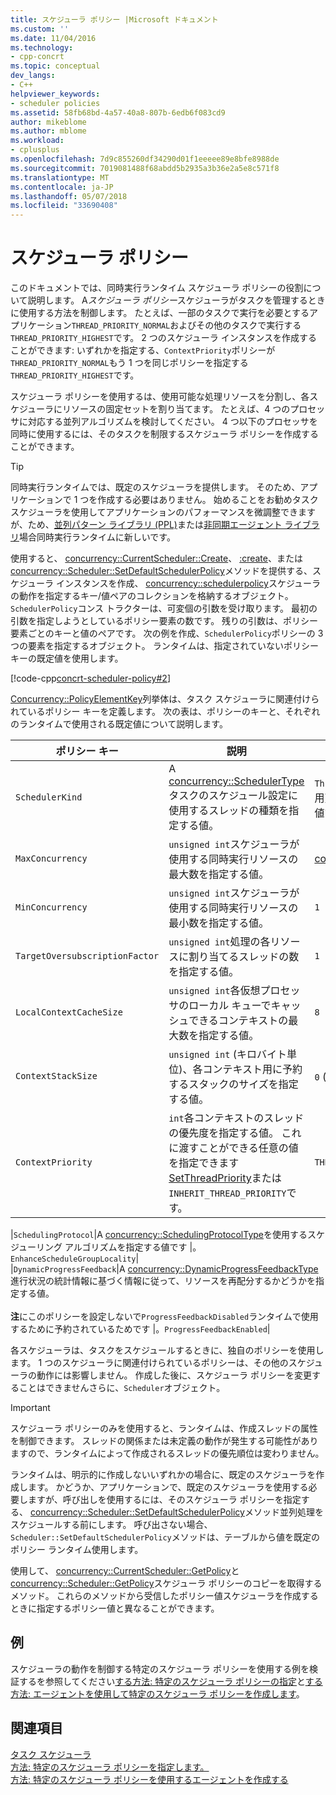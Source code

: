 ```yaml
---
title: スケジューラ ポリシー |Microsoft ドキュメント
ms.custom: ''
ms.date: 11/04/2016
ms.technology:
- cpp-concrt
ms.topic: conceptual
dev_langs:
- C++
helpviewer_keywords:
- scheduler policies
ms.assetid: 58fb68bd-4a57-40a8-807b-6edb6f083cd9
author: mikeblome
ms.author: mblome
ms.workload:
- cplusplus
ms.openlocfilehash: 7d9c855260df34290d01f1eeeee89e8bfe8988de
ms.sourcegitcommit: 7019081488f68abdd5b2935a3b36e2a5e8c571f8
ms.translationtype: MT
ms.contentlocale: ja-JP
ms.lasthandoff: 05/07/2018
ms.locfileid: "33690408"
---
```

# <a name="scheduler-policies"></a>スケジューラ ポリシー
このドキュメントでは、同時実行ランタイム スケジューラ ポリシーの役割について説明します。 A*スケジューラ ポリシー*スケジューラがタスクを管理するときに使用する方法を制御します。 たとえば、一部のタスクで実行を必要とするアプリケーション`THREAD_PRIORITY_NORMAL`およびその他のタスクで実行する`THREAD_PRIORITY_HIGHEST`です。  2 つのスケジューラ インスタンスを作成することができます: いずれかを指定する、`ContextPriority`ポリシーが`THREAD_PRIORITY_NORMAL`もう 1 つを同じポリシーを指定する`THREAD_PRIORITY_HIGHEST`です。  
  
 スケジューラ ポリシーを使用するは、使用可能な処理リソースを分割し、各スケジューラにリソースの固定セットを割り当てます。 たとえば、4 つのプロセッサに対応する並列アルゴリズムを検討してください。 4 つ以下のプロセッサを同時に使用するには、そのタスクを制限するスケジューラ ポリシーを作成することができます。  
  
> [!TIP]
>  同時実行ランタイムでは、既定のスケジューラを提供します。 そのため、アプリケーションで 1 つを作成する必要はありません。 始めることをお勧めタスク スケジューラを使用してアプリケーションのパフォーマンスを微調整できますが、ため、[並列パターン ライブラリ (PPL)](../../parallel/concrt/parallel-patterns-library-ppl.md)または[非同期エージェント ライブラリ](../../parallel/concrt/asynchronous-agents-library.md)場合同時実行ランタイムに新しいです。  
  
 使用すると、 [concurrency::CurrentScheduler::Create](reference/currentscheduler-class.md#create)、 [:create](reference/scheduler-class.md#create)、または[concurrency::Scheduler::SetDefaultSchedulerPolicy](reference/scheduler-class.md#setdefaultschedulerpolicy)メソッドを提供する、スケジューラ インスタンスを作成、 [concurrency::schedulerpolicy](../../parallel/concrt/reference/schedulerpolicy-class.md)スケジューラの動作を指定するキー/値ペアのコレクションを格納するオブジェクト。 `SchedulerPolicy`コンス トラクターは、可変個の引数を受け取ります。 最初の引数を指定しようとしているポリシー要素の数です。 残りの引数は、ポリシー要素ごとのキーと値のペアです。 次の例を作成、`SchedulerPolicy`ポリシーの 3 つの要素を指定するオブジェクト。 ランタイムは、指定されていないポリシー キーの既定値を使用します。  

  
 [!code-cpp[concrt-scheduler-policy#2](../../parallel/concrt/codesnippet/cpp/scheduler-policies_1.cpp)]  
  

 [Concurrency::PolicyElementKey](reference/concurrency-namespace-enums.md#policyelementkey)列挙体は、タスク スケジューラに関連付けられているポリシー キーを定義します。 次の表は、ポリシーのキーと、それぞれのランタイムで使用される既定値について説明します。  
  
|ポリシー キー|説明|既定値|  
|----------------|-----------------|-------------------|  
|`SchedulerKind`|A [concurrency::SchedulerType](reference/concurrency-namespace-enums.md#schedulertype)タスクのスケジュール設定に使用するスレッドの種類を指定する値。|`ThreadScheduler` (通常のスレッドを使用)。 これは、このキーの唯一の有効な値です。|  
|`MaxConcurrency`|`unsigned int`スケジューラが使用する同時実行リソースの最大数を指定する値。|[concurrency::MaxExecutionResources](reference/concurrency-namespace-constants1.md#maxexecutionresources)|  
|`MinConcurrency`|`unsigned int`スケジューラが使用する同時実行リソースの最小数を指定する値。|`1`|  
|`TargetOversubscriptionFactor`|`unsigned int`処理の各リソースに割り当てるスレッドの数を指定する値。|`1`|  
|`LocalContextCacheSize`|`unsigned int`各仮想プロセッサのローカル キューでキャッシュできるコンテキストの最大数を指定する値。|`8`|  
|`ContextStackSize`|`unsigned int` (キロバイト単位)、各コンテキスト用に予約するスタックのサイズを指定する値。|`0` (既定のスタック サイズを使用)|  
|`ContextPriority`|`int`各コンテキストのスレッドの優先度を指定する値。 これに渡すことができる任意の値を指定できます[SetThreadPriority](http://msdn.microsoft.com/library/windows/desktop/ms686277)または`INHERIT_THREAD_PRIORITY`です。|`THREAD_PRIORITY_NORMAL`|  

|`SchedulingProtocol`|A [concurrency::SchedulingProtocolType](reference/concurrency-namespace-enums.md#schedulingprotocoltype)を使用するスケジューリング アルゴリズムを指定する値です |。`EnhanceScheduleGroupLocality`|  
|`DynamicProgressFeedback`|A [concurrency::DynamicProgressFeedbackType](reference/concurrency-namespace-enums.md#dynamicprogressfeedbacktype)進行状況の統計情報に基づく情報に従って、リソースを再配分するかどうかを指定する値。<br /><br /> **注**にこのポリシーを設定しないで`ProgressFeedbackDisabled`ランタイムで使用するために予約されているためです |。`ProgressFeedbackEnabled`|  

  
 各スケジューラは、タスクをスケジュールするときに、独自のポリシーを使用します。 1 つのスケジューラに関連付けられているポリシーは、その他のスケジューラの動作には影響しません。 作成した後に、スケジューラ ポリシーを変更することはできませんさらに、`Scheduler`オブジェクト。  
  
> [!IMPORTANT]
>  スケジューラ ポリシーのみを使用すると、ランタイムは、作成スレッドの属性を制御できます。 スレッドの関係または未定義の動作が発生する可能性がありますので、ランタイムによって作成されるスレッドの優先順位は変わりません。  
  
 ランタイムは、明示的に作成しないいずれかの場合に、既定のスケジューラを作成します。 かどうか、アプリケーションで、既定のスケジューラを使用する必要しますが、呼び出しを使用するには、そのスケジューラ ポリシーを指定する、 [concurrency::Scheduler::SetDefaultSchedulerPolicy](reference/scheduler-class.md#setdefaultschedulerpolicy)メソッド並列処理をスケジュールする前にします。 呼び出さない場合、`Scheduler::SetDefaultSchedulerPolicy`メソッドは、テーブルから値を既定のポリシー ランタイム使用します。  
  
 使用して、 [concurrency::CurrentScheduler::GetPolicy](reference/currentscheduler-class.md#getpolicy)と[concurrency::Scheduler::GetPolicy](reference/scheduler-class.md#getpolicy)スケジューラ ポリシーのコピーを取得するメソッド。 これらのメソッドから受信したポリシー値スケジューラを作成するときに指定するポリシー値と異なることができます。  
  
## <a name="example"></a>例  
 スケジューラの動作を制御する特定のスケジューラ ポリシーを使用する例を検証するを参照してください[する方法: 特定のスケジューラ ポリシーの指定](../../parallel/concrt/how-to-specify-specific-scheduler-policies.md)と[する方法: エージェントを使用して特定のスケジューラ ポリシーを作成します](../../parallel/concrt/how-to-create-agents-that-use-specific-scheduler-policies.md)。  
  
## <a name="see-also"></a>関連項目  
 [タスク スケジューラ](../../parallel/concrt/task-scheduler-concurrency-runtime.md)   
 [方法: 特定のスケジューラ ポリシーを指定します。](../../parallel/concrt/how-to-specify-specific-scheduler-policies.md)   
 [方法: 特定のスケジューラ ポリシーを使用するエージェントを作成する](../../parallel/concrt/how-to-create-agents-that-use-specific-scheduler-policies.md)

